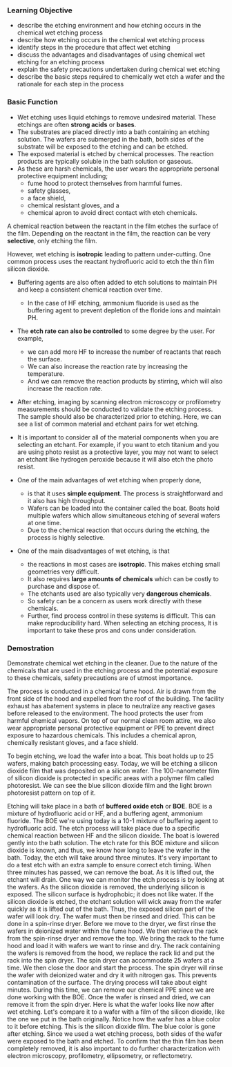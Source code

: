 ### Learning Objective

- describe the etching environment and how etching occurs in the chemical wet etching process
- describe how etching occurs in the chemical wet etching process
- identify steps in the procedure that affect wet etching
- discuss the advantages and disadvantages of using chemical wet etching for an etching process
- explain the safety precautions undertaken during chemical wet etching
- describe the basic steps required to chemically wet etch a wafer and the rationale for each step in the process
### Basic Function
* Wet etching uses liquid etchings to remove undesired material. These etchings are often __strong acids__ or __bases__. 
* The substrates are placed directly into a bath containing an etching solution. The wafers are submerged in the bath, both sides of the substrate will be exposed to the etching and can be etched. 
* The exposed material is etched by chemical processes. The reaction products are typically soluble in the bath solution or gaseous. 
* As these are harsh chemicals, the user wears the appropriate personal protective equipment including; 
  + fume hood to protect themselves from harmful fumes. 
  + safety glasses, 
  + a face shield, 
  + chemical resistant gloves, and a 
  + chemical apron to avoid direct contact with etch chemicals. 
  
A chemical reaction between the reactant in the film etches the surface of the film. 
Depending on the reactant in the film, the reaction can be very __selective__, only etching the film. 

However, wet etching is __isotropic__ leading to pattern under-cutting. One common process uses the reactant hydrofluoric acid to etch the thin film silicon dioxide. 

* Buffering agents are also often added to etch solutions to maintain PH and keep a consistent chemical reaction over time. 
  + In the case of HF etching, ammonium fluoride is used as the buffering agent to prevent depletion of the floride ions and maintain PH. 

* The __etch rate can also be controlled__ to some degree by the user. For example, 
  + we can add more HF to increase the number of reactants that reach the surface. 
  + We can also increase the reaction rate by increasing the temperature. 
  + And we can remove the reaction products by stirring, which will also increase the reaction rate. 

* After etching, imaging by scanning electron microscopy or profilometry measurements should be conducted to validate the etching process. The sample should also be characterized prior to etching. 
Here, we can see a list of common material and etchant pairs for wet etching.
* It is important to consider all of the material components when you are selecting an etchant. 
For example, if you want to etch titanium and you are using photo resist as a protective layer, you may not want to select an etchant like hydrogen peroxide because it will also etch the photo resist. 
* One of the main advantages of wet etching when properly done, 
  + is that it uses __simple equipment__. The process is straightforward and it also has high throughput. 
  + Wafers can be loaded into the container called the boat. Boats hold multiple wafers which allow simultaneous etching of several wafers at one time. 
  + Due to the chemical reaction that occurs during the etching, the process is highly selective. 
* One of the main disadvantages of wet etching, is that 
  + the reactions in most cases are __isotropic__. This makes etching small geometries very difficult. 
  + It also requires __large amounts of chemicals__ which can be costly to purchase and dispose of. 
  + The etchants used are also typically very __dangerous chemicals__. 
  + So safety can be a concern as users work directly with these chemicals. 
  + Further, find process control in these systems is difficult. This can make reproducibility hard. 
When selecting an etching process, It is important to take these pros and cons under consideration.

### Demostration
Demonstrate chemical wet etching in the cleaner. Due to the nature of the chemicals that are used in the etching process and the potential exposure to these chemicals, safety precautions are of utmost importance. 

The process is conducted in a chemical fume hood. Air is drawn from the front side of the hood and expelled from the roof of the building. The facility exhaust has abatement systems in place to neutralize any reactive gases before released to the environment. The hood protects the user from harmful chemical vapors. On top of our normal clean room attire, we also wear appropriate personal protective equipment or PPE to prevent direct exposure to hazardous chemicals. This includes a chemical apron, chemically resistant gloves, and a face shield. 

To begin etching, we load the wafer into a boat. This boat holds up to 25 wafers, making batch processing easy. Today, we will be etching a silicon dioxide film that was deposited on a silicon wafer. The 100-nanometer film of silicon dioxide is protected in specific areas with a polymer film called photoresist. We can see the blue silicon dioxide film and the light brown photoresist pattern on top of it. 

Etching will take place in a bath of __buffered oxide etch__ or __BOE__. BOE is a mixture of hydrofluoric acid or HF, and a buffering agent, ammonium fluoride. The BOE we're using today is a 10-1 mixture of buffering agent to hydrofluoric acid. The etch process will take place due to a specific chemical reaction between HF and the silicon dioxide. The boat is lowered gently into the bath solution. The etch rate for this BOE mixture and silicon dioxide is known, and thus, we know how long to leave the wafer in the bath. Today, the etch will take around three minutes. It's very important to do a test etch with an extra sample to ensure correct etch timing. When three minutes has passed, we can remove the boat. As it is lifted out, the etchant will drain. One way we can monitor the etch process is by looking at the wafers. As the silicon dioxide is removed, the underlying silicon is exposed. The silicon surface is hydrophobic; it does not like water. If the silicon dioxide is etched, the etchant solution will wick away from the wafer quickly as it is lifted out of the bath. Thus, the exposed silicon part of the wafer will look dry. The wafer must then be rinsed and dried. This can be done in a spin-rinse dryer. Before we move to the dryer, we first rinse the wafers in deionized water within the fume hood. We then retrieve the rack from the spin-rinse dryer and remove the top. We bring the rack to the fume hood and load it with wafers we want to rinse and dry. The rack containing the wafers is removed from the hood, we replace the rack lid and put the rack into the spin dryer. The spin dryer can accommodate 25 wafers at a time. We then close the door and start the process. The spin dryer will rinse the wafer with deionized water and dry it with nitrogen gas. This prevents contamination of the surface. The drying process will take about eight minutes. During this time, we can remove our chemical PPE since we are done working with the BOE. Once the wafer is rinsed and dried, we can remove it from the spin dryer. Here is what the wafer looks like now after wet etching. Let's compare it to a wafer with a film of the silicon dioxide, like the one we put in the bath originally. Notice how the wafer has a blue color to it before etching. This is the silicon dioxide film. The blue color is gone after etching. Since we used a wet etching process, both sides of the wafer were exposed to the bath and etched. To confirm that the thin film has been completely removed, it is also important to do further characterization with electron microscopy, profilometry, ellipsometry, or reflectometry. 

